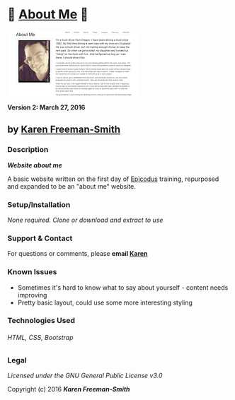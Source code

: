 
# :notebook: [About Me](http://karenfreemansmith.github.io/my=first-webpage) :newspaper:
![project screenshot](/img/screenshot.jpg)

__Version 2: March 27, 2016__

## by [Karen Freeman-Smith](http://karenfreemansmith.github.io)

### Description
__*Website about me*__

A basic website written on the first day of [Epicodus](http://epicodus.com) training, repurposed and expanded to be an "about me" website.

### Setup/Installation
*None required. Clone or download and extract to use*

### Support & Contact
For questions or comments, please __email [Karen](karenfreemansmith@gmail.com)__

### Known Issues
* Sometimes it's hard to know what to say about yourself - content needs improving
* Pretty basic layout, could use some more interesting styling

### Technologies Used
###### HTML, CSS, Bootstrap

### Legal
*Licensed under the GNU General Public License v3.0*

Copyright (c) 2016 **_Karen Freeman-Smith_**
